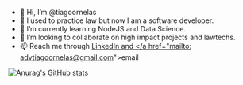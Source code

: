 - 👋 Hi, I’m @tiagoornelas
- 📔 I used to practice law but now I am a software developer.
- 🌱 I’m currently learning NodeJS and Data Science.
- 💞️ I’m looking to collaborate on high impact projects and lawtechs.
- 📫 Reach me through <a href='https://tiagoornelas.com'>LinkedIn and </a href="mailto: advtiagoornelas@gmail.com">email</a>

[![Anurag's GitHub stats](https://github-readme-stats.vercel.app/api?username=tiagoornelas)](https://github.com/anuraghazra/github-readme-stats)

